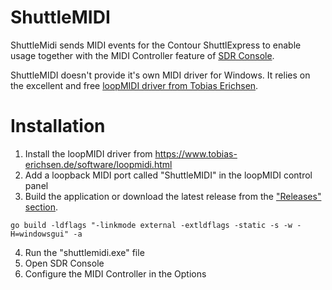 # ShuttleMIDI
ShuttleMidi sends MIDI events for the Contour ShuttlExpress to enable usage together with the MIDI Controller feature of [SDR Console](https://www.sdr-radio.com/Console).

ShuttleMIDI doesn't provide it's own MIDI driver for Windows. It relies on the excellent and free [loopMIDI driver from Tobias Erichsen](https://www.tobias-erichsen.de/software/loopmidi.html).

# Installation
1. Install the loopMIDI driver from https://www.tobias-erichsen.de/software/loopmidi.html
2. Add a loopback MIDI port called "ShuttleMIDI" in the loopMIDI control panel
3. Build the application or download the latest release from the ["Releases" section](https://github.com/dg1psi/shuttlemidi/releases).
```
go build -ldflags "-linkmode external -extldflags -static -s -w -H=windowsgui" -a
```
4. Run the "shuttlemidi.exe" file
5. Open SDR Console
6. Configure the MIDI Controller in the Options